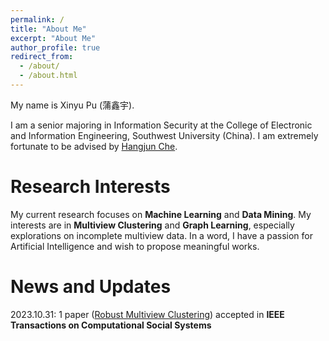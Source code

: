 ```yaml
---
permalink: /
title: "About Me"
excerpt: "About Me"
author_profile: true
redirect_from: 
  - /about/
  - /about.html
---
```


My name is Xinyu Pu (蒲鑫宇).

I am a senior majoring in Information Security at the College of Electronic and Information Engineering, Southwest University (China). 
I am extremely fortunate to be advised by [Hangjun Che](https://www.researchgate.net/profile/Che-Hangjun). 

Research Interests
======
My current research focuses on **Machine Learning** and **Data Mining**. 
My interests are in **Multiview Clustering** and **Graph Learning**, especially explorations on incomplete multiview data. 
In a word, I have a passion for Artificial Intelligence and wish to propose meaningful works. 

News and Updates
======
2023.10.31: 1 paper ([Robust Multiview Clustering]([10.1109/TCSS.2023.3331366](https://doi.org/10.1109/TCSS.2023.3331366))) accepted in **IEEE Transactions on Computational Social Systems**